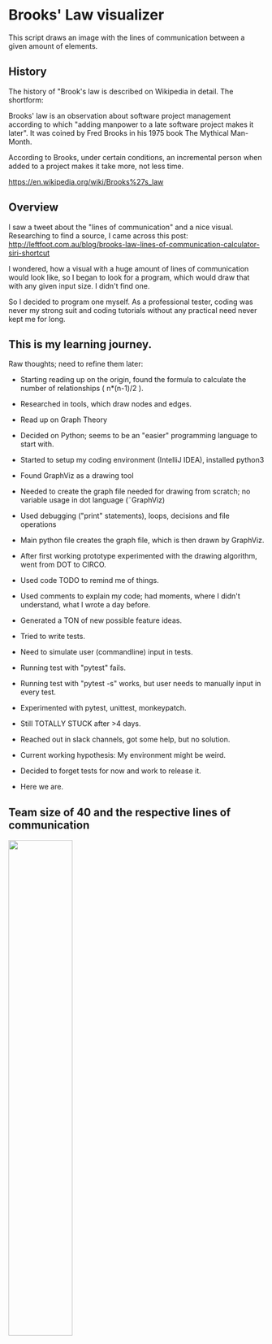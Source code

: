 # Brooks' Law visualizer
This script draws an image with the lines of communication between a given amount of elements.

## History
The history of "Brook's law is described on Wikipedia in detail. The shortform:

Brooks' law is an observation about software project management according to which "adding manpower to a late software project makes it later".
It was coined by Fred Brooks in his 1975 book The Mythical Man-Month.

According to Brooks, under certain conditions, an incremental person when added to a project makes it take more, not less time.

https://en.wikipedia.org/wiki/Brooks%27s_law


## Overview
I saw a tweet about the "lines of communication" and a nice visual. Researching to find a source, I came across this post: http://leftfoot.com.au/blog/brooks-law-lines-of-communication-calculator-siri-shortcut

I wondered, how a visual with a huge amount of lines of communication would look like, so I began to look for a program, which would draw that with any given input size. I didn't find one.

So I decided to program one myself. 
As a professional tester, coding was never my strong suit and coding tutorials without any practical need never kept me for long.


## This is my learning journey.
Raw thoughts; need to refine them later:
- Starting reading up on the origin, found the formula to calculate the number of relationships ( n*(n-1)/2 ).
- Researched in tools, which draw nodes and edges.
- Read up on Graph Theory
- Decided on Python; seems to be an "easier" programming language to start with.
- Started to setup my coding environment (IntelliJ IDEA), installed python3
- Found GraphViz as a drawing tool
- Needed to create the graph file needed for drawing from scratch; no variable usage in dot language (˜GraphViz)
- Used debugging ("print" statements), loops, decisions and file operations
- Main python file creates the graph file, which is then drawn by GraphViz.
- After first working prototype experimented with the drawing algorithm, went from DOT to CIRCO.
- Used code TODO to remind me of things.
- Used comments to explain my code; had moments, where I didn't understand, what I wrote a day before.
- Generated a TON of new possible feature ideas.

- Tried to write tests.
- Need to simulate user (commandline) input in tests.
- Running test with "pytest" fails. 
- Running test with "pytest -s" works, but user needs to manually input in every test.
- Experimented with pytest, unittest, monkeypatch.
- Still TOTALLY STUCK after >4 days.
- Reached out in slack channels, got some help, but no solution.
- Current working hypothesis: My environment might be weird.

- Decided to forget tests for now and work to release it.
- Here we are.



## Team size of 40 and the respective lines of communication
<img src="https://user-images.githubusercontent.com/13218613/177407375-b0e477b8-dd8d-46b1-a4d9-fb727bd33406.png" width=50% height=50%>
